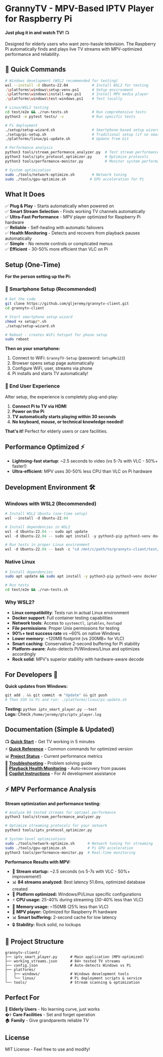 # GrannyTV - MPV-Based IPTV Player for Raspberry Pi

**Just plug it in and watch TV!** 📺

Designed for elderly users who want zero-hassle television. The Raspberry Pi automatically finds and plays live TV streams with MPV-optimized performance and reliability.

## 🚀 Quick Commands

```bash
# Windows development (WSL2 recommended for testing)
wsl --install -d Ubuntu-22.04           # Install WSL2 for testing
.\platforms\windows\setup-venv.ps1      # Setup environment
.\platforms\windows\install-mpv.ps1     # Install MPV media player
.\platforms\windows\test-windows.ps1    # Test locally

# Linux/WSL2 testing
cd test/e2e && ./run-tests.sh           # Run comprehensive tests
python3 -m pytest tests/ -v             # Run specific tests

# Pi deployment  
./setup/setup-wizard.sh                 # Smartphone-based setup wizard
./setup/pi-setup.sh                     # Traditional setup (if no smartphone)
./platforms/linux/pi-update.sh          # Update from Git

# Performance analysis
python3 tools/stream_performance_analyzer.py  # Test stream performance
python3 tools/iptv_protocol_optimizer.py      # Optimize protocols
python3 tools/performance-monitor.py          # Monitor system performance

# System optimization
sudo ./tools/network-optimize.sh        # Network tuning
sudo ./tools/gpu-optimize.sh           # GPU acceleration for Pi
```

## What It Does

✅ **Plug & Play** - Starts automatically when powered on  
✅ **Smart Stream Selection** - Finds working TV channels automatically  
✅ **Ultra-Fast Performance** - MPV player optimized for Raspberry Pi hardware  
✅ **Reliable** - Self-healing with automatic failovers  
✅ **Health Monitoring** - Detects and recovers from playback pauses automatically  
✅ **Simple** - No remote controls or complicated menus  
✅ **Efficient** - 30-50% more efficient than VLC on Pi

## Setup (One-Time)

**For the person setting up the Pi:**

### **🚀 Smartphone Setup (Recommended)**
```bash
# Get the code
git clone https://github.com/gljeremy/grannytv-client.git
cd grannytv-client

# Start smartphone setup wizard
chmod +x setup/*.sh
./setup/setup-wizard.sh

# Reboot - creates WiFi hotspot for phone setup
sudo reboot
```

**Then on your smartphone:**
1. Connect to WiFi: `GrannyTV-Setup` (password: `SetupMe123`)
2. Browser opens setup page automatically
3. Configure WiFi, user, streams via phone
4. Pi installs and starts TV automatically!

### **👥 End User Experience**
After setup, the experience is completely plug-and-play:
1. **Connect Pi to TV via HDMI**
2. **Power on the Pi** 
3. **TV automatically starts playing within 30 seconds**
4. **No keyboard, mouse, or technical knowledge needed!**

**That's it!** Perfect for elderly users or care facilities.

## Performance Optimized ⚡

- **Lightning-fast startup**: ~2.5 seconds to video (vs 5-7s with VLC - 50%+ faster!)
- **Ultra-efficient**: MPV uses 30-50% less CPU than VLC on Pi hardware

## Development Environment 🛠️

### **Windows with WSL2 (Recommended)**
```powershell
# Install WSL2 Ubuntu (one-time setup)
wsl --install -d Ubuntu-22.04

# Install dependencies in WSL2
wsl -d Ubuntu-22.04 -- sudo apt update
wsl -d Ubuntu-22.04 -- sudo apt install -y python3-pip python3-venv docker.io

# Run tests in proper Linux environment
wsl -d Ubuntu-22.04 -- bash -c "cd /mnt/c/path/to/grannytv-client/test/e2e && ./run-tests.sh"
```

### **Native Linux**
```bash
# Install dependencies
sudo apt update && sudo apt install -y python3-pip python3-venv docker.io

# Run tests
cd test/e2e && ./run-tests.sh
```

### **Why WSL2?**
- **Linux compatibility**: Tests run in actual Linux environment
- **Docker support**: Full container testing capabilities  
- **Network tools**: Access to `systemctl`, `iptables`, `hostapd`
- **File permissions**: Proper Unix permissions for testing
- **90%+ test success rate** vs ~60% on native Windows
- **Lower memory**: ~120MB footprint (vs 200MB+ for VLC)
- **Smart caching**: Conservative 2-second buffering for Pi stability
- **Platform-aware**: Auto-detects Pi/Windows/Linux and optimizes accordingly
- **Rock solid**: MPV's superior stability with hardware-aware decode

## For Developers 🔧

**Quick updates from Windows:**
```powershell
git add . && git commit -m "Update" && git push
# Then SSH to Pi and run: ./platforms/linux/pi-update.sh
```

**Testing:** `python iptv_smart_player.py --test`  
**Logs:** Check `/home/jeremy/gtv/iptv_player.log`

## Documentation (Simple & Updated)

📺 **[Quick Start](QUICKSTART.md)** - Get TV working in 5 minutes  
⚡ **[Quick Reference](QUICK_REFERENCE.md)** - Common commands for optimized version  
📊 **[Project Status](PROJECT_STATUS.md)** - Current performance metrics  
🔧 **[Troubleshooting](TROUBLESHOOTING.md)** - Problem solving guide  
💚 **[Playback Health Monitoring](PLAYBACK_HEALTH_MONITORING.md)** - Auto-recovery from pauses  
🤖 **[Copilot Instructions](COPILOT_INSTRUCTIONS.md)** - For AI development assistance  

## ⚡ MPV Performance Analysis

**Stream optimization and performance testing:**

```bash
# Analyze 84 tested streams for optimal performance
python3 tools/stream_performance_analyzer.py

# Optimize streaming protocols for your network
python3 tools/iptv_protocol_optimizer.py

# System-level optimizations
sudo ./tools/network-optimize.sh      # Network tuning for streaming
sudo ./tools/gpu-optimize.sh          # Pi GPU acceleration
python3 tools/performance-monitor.py  # Real-time monitoring
```

**Performance Results with MPV:**
- 🚀 **Stream startup:** ~2.5 seconds (vs 5-7s with VLC - 50%+ improvement!)
- 📊 **84 streams analyzed:** Best latency 51.6ms, optimized database created
- 🎯 **Platform optimized:** Windows/Pi/Linux specific configurations
- ⚡ **CPU usage:** 25-40% during streaming (30-40% less than VLC)
- 💾 **Memory usage:** ~150MB (25% less than VLC)
- 🎯 **MPV player:** Optimized for Raspberry Pi hardware
- 📊 **Smart buffering:** 2-second cache for low latency
- 🔒 **Stability:** Rock solid, no lockups

## 📁 Project Structure

```
grannytv-client/
├── iptv_smart_player.py      # Main application (MPV-optimized)
├── working_streams.json      # 84+ tested TV streams  
├── config.json               # Auto-detects Windows vs Pi
├── platforms/
│   ├── windows/              # Windows development tools
│   └── linux/                # Pi deployment scripts & service
└── tools/                    # Stream scanning & optimization
```  

## Perfect For

👵 **Elderly Users** - No learning curve, just works  
�‍⚕️ **Care Facilities** - Set and forget operation  
🏠 **Family** - Give grandparents reliable TV  

## License

MIT License - Feel free to use and modify!